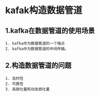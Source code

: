 # kafak构造数据管道

## 1.kafka在数据管道的使用场景

	1. kafka作为数据管道的一个端点
 	2. kafka作为数据管道的中间传输。

## 2.构造数据管道的问题

	1. 及时性
 	2. 可靠性
 	3. 高吞吐量和动态吞吐量